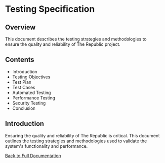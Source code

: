 # Testing Specification

## Overview

This document describes the testing strategies and methodologies to ensure the quality and reliability of The Republic project.

## Contents

- Introduction
- Testing Objectives
- Test Plan
- Test Cases
- Automated Testing
- Performance Testing
- Security Testing
- Conclusion

## Introduction

Ensuring the quality and reliability of The Republic is critical. This document outlines the testing strategies and methodologies used to validate the system's functionality and performance.

[Back to Full Documentation](./../README.md)
